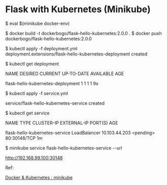 # Flask with Kubernetes (Minikube)

$ eval $(minikube docker-env) 

$ docker build -t dockerbogo/flask-hello-kubernetes:2.0.0 . 
$ docker push dockerbogo/flask-hello-kubernetes:2.0.0 
 
 
$ kubectl apply -f deployment.yml  
deployment.extensions/flask-hello-kubernetes-deployment created 


$ kubectl get deployment 

NAME                                DESIRED   CURRENT   UP-TO-DATE   AVAILABLE   AGE 

flask-hello-kubernetes-deployment   1         1         1            1           9s 


$ kubectl apply -f service.yml 

service/flask-hello-kubernetes-service created 


$ kubectl get service 

NAME                             TYPE           CLUSTER-IP       EXTERNAL-IP   PORT(S)          AGE 

flask-hello-kubernetes-service   LoadBalancer   10.103.44.203    &lt;pending&gt;     80:30148/TCP     1m 


$ minikube service flask-hello-kubernetes-service --url 

http://192.168.99.100:30148 


Ref: 

[Docker & Kubernetes : minikube](https://www.bogotobogo.com/DevOps/Docker/Docker_Kubernetes_Minikube.php)

